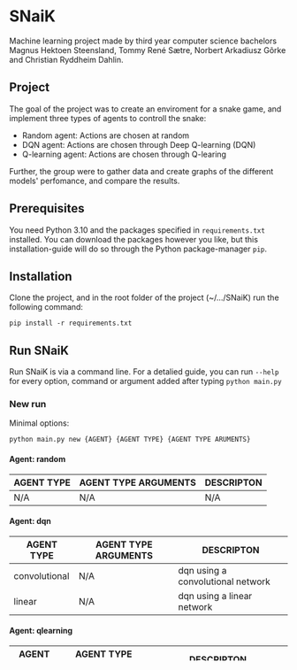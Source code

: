 # SNaiK
Machine learning project made by third year computer science bachelors Magnus Hektoen Steensland, Tommy René Sætre, Norbert Arkadiusz Gõrke and Christian Ryddheim Dahlin.

## Project
The goal of the project was to create an enviroment for a snake game, and implement three types of agents to controll the snake:

* Random agent: Actions are chosen at random
* DQN agent: Actions are chosen through Deep Q-learning (DQN)
* Q-learning agent: Actions are chosen through Q-learing

Further, the group were to gather data and create graphs of the different models' perfomance, and compare the results.

## Prerequisites
You need Python 3.10 and the packages specified in `requirements.txt` installed. You can download the packages however you like, but this installation-guide will do so through the Python package-manager `pip`.  

## Installation
Clone the project, and in the root folder of the project (~/.../SNaiK) run the following command:

```
pip install -r requirements.txt
```

## Run SNaiK
Run SNaiK is via a command line. For a detalied guide, you can run `--help` for every option, command or argument added after typing `python main.py` 

### New run
Minimal options:
```
python main.py new {AGENT} {AGENT TYPE} {AGENT TYPE ARUMENTS}
```
#### Agent: random
| AGENT TYPE  | AGENT TYPE ARGUMENTS  | DESCRIPTON |
|---|---|---|
| N/A  | N/A | N/A |

#### Agent: dqn
| AGENT TYPE  | AGENT TYPE ARGUMENTS  | DESCRIPTON |
|---|---|---|
| convolutional  | N/A | dqn using a convolutional network |
| linear  | N/A | dqn using a linear network |

#### Agent: qlearning
| AGENT TYPE  | AGENT TYPE ARGUMENTS  | DESCRIPTON |
|---|---|---|
| full  | N/A | qlearning with maximum state space |
| angular  | -ns `num` | qlearning where state space is divided into `num` sectors |
| quad  | -qs `num`|  qlearning where state space is divided into `num x num` quads |



All options:
```
python main.py new -a -g -sz -e -r -s {AGENT} {AGENT TYPE} {AGENT TYPE ARUMENTS} 
```

